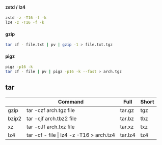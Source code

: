 #### zstd / lz4

```bash
zstd -z -T16 -f -k
lz4 -z -T16 -f -k
```

#### gzip

```bash
tar cf - file.txt | pv | gzip -1 > file.txt.tgz
```

#### pigz

```bash
pigz -p16 -k
tar cf - file | pv | pigz -p16 -k --fast > arch.tgz
```

## tar

|       	| Command                                     	| Full    	| Short 	|
|-------	|---------------------------------------------	|---------	|-------	|
| gzip  	| tar -czf arch.tgz file                   	| tar.gz  	| tgz   	|
| bzip2 	| tar -cjf arch.tbz2 file                  	| tar.bz  	| tbz   	|
| xz    	| tar -cJf arch.txz file                   	| tar.xz  	| txz   	|
| lz4   	| tar -cf - file \| lz4 -z -T16 > arch.tz4 	| tar.lz4 	| tz4   	|
